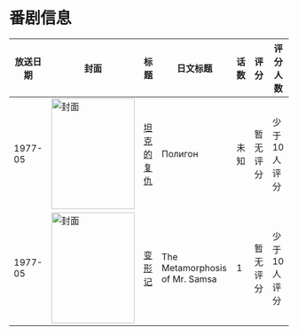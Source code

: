 # 番剧信息

|放送日期|封面|标题|日文标题|话数|评分|评分人数|
|---|---|---|---|---|---|---|
|1977-05|<img src="//lain.bgm.tv/pic/cover/c/ba/11/352329_jmkrR.jpg" alt="封面" style="width:150px;height:200px;object-fit:cover;">|[坦克的复仇](https://bangumi.tv/subject/352329)|Полигон|未知|暂无评分|少于10人评分|
|1977-05|<img src="//lain.bgm.tv/pic/cover/c/fe/ac/136994_tdT8T.jpg" alt="封面" style="width:150px;height:200px;object-fit:cover;">|[变形记](https://bangumi.tv/subject/136994)|The Metamorphosis of Mr. Samsa|1|暂无评分|少于10人评分|
